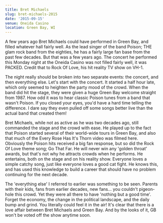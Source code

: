 ```yaml
---
title: Bret Michaels
slug: bret-michaels-2015
date: '2015-09-15'
venue: Oneida Casino
location: Green Bay, WI
---
```


A few years ago Bret Michaels could have performed in Green Bay, and filled whatever hall fairly well. As the lead singer of the band Poison; THE glam rock band from the eighties, he has a fairly large fan base from the past few decades. But that was a few years ago. The concert he performed this Monday night at the Oneida Casino was not filled fairly well, it was PACKED. Credit that to Rock Of Love, his hit reality TV show on VH-1.

The night really should be broken into two separate events: the concert, and then everything else. Let's start with the concert. It started a half hour late, which only seemed to heighten the party mood of the crowd. When the band did hit the stage, they were given a huge Green Bay welcome straight from 1987. How odd it was to hear classic Poison tunes from a band that wasn't Poison. If you closed your eyes, you'd have a hard time telling the difference. I dare say they even pulled off some songs better live than the actual band that created them!

Bret Michaels, while not as active as he was two decades ago, still commanded the stage and the crowd with ease. He played up to the fact that Poison started several of their world-wide tours in Green Bay, and also that much of the Every Rose Has It's Thorn video was filmed here. Obviously the Poison hits received a big fan response, but so did the Rock Of Love theme song; Go That Far. He will never win any 'golden throat' awards, but that's not why he attracts crowds when he performs. He entertains, both on the stage and on his reality show. Everyone loves a simple catchy song, just like everyone loves a good cat fight. He knows this, and has used this knowledge to build a career that should have no problem continuing for the next decade.

The 'everything else' I referred to earlier was something to be seen. Parents with their kids, fans from earlier decades, new fans... you couldn't pigeon-hole this crowd. Yet they were all there to have 'nothing but a good time'. Forget the economy, the change in the political landscape, and the daily bump and grind. You literally could feel it in the air! It's clear that there is a love affair between Bret Michaels and Green Bay. And by the looks of it, GB won't be voted off the show anytime soon.